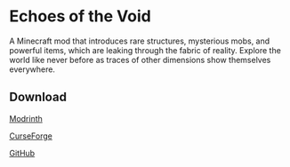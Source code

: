 # Echoes of the Void
A Minecraft mod that introduces rare structures, mysterious mobs, and powerful items, which are leaking through the fabric of reality. Explore the world like never before as traces of other dimensions show themselves everywhere.

## Download
[Modrinth](https://modrinth.com/mod/echoesofthevoid/versions)

[CurseForge](https://curseforge.com/minecraft/mc-mods/echoes-of-the-void)

[GitHub](https://github.com/hellonearth311/Echoes-of-the-Void/releases)

